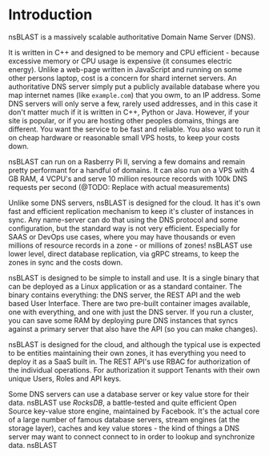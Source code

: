 # Introduction

nsBLAST is a massively scalable authoritative Domain Name Server (DNS).

It is written in C++ and designed to be memory and CPU efficient - because excessive memory or CPU usage is expensive (it consumes electric energy). Unlike a web-page written in JavaScript and running on some other persons laptop, cost is a concern for shard internet servers. An authoritative DNS server simply put a publicly available database where you map internet names (like `example.com`) that you owm, to an IP address. Some DNS servers will only serve a few, rarely used addresses, and in this case it don't matter much if it is written in C++, Python or Java. However, if your site is popular, or if you are hosting other peoples domains, things are different. You want the service to be fast and reliable. You also want to run it on cheap hardware or reasonable small VPS hosts, to keep your costs down.

nsBLAST can run on a Rasberry Pi II, serving a few domains and remain pretty performant for a handful of domains. It can also run on a VPS with 4 GB RAM, 4 VCPU's and serve 10 million resource records with 100k DNS requests per second (@TODO: Replace with actual measurements)

Unlike some DNS servers, nsBLAST is designed for the cloud. It has it's own fast and efficient replication mechanism to keep it's cluster of instances in sync. Any name-server can do that using the DNS protocol and some configuration, but the standard way is not very efficient. Especially for SAAS or DevOps use cases, where you may have thousands or even millions of resource records in a zone - or millions of zones! nsBLAST use lower level, direct database replication, via gRPC streams, to keep the zones in sync and the costs down.

nsBLAST is designed to be simple to install and use. It is a single binary that can be deployed as a Linux application or as a standard container. The binary contains everything: the DNS server, the REST API and the web based User Interface. There are two pre-built container images available, one with everything, and one with just the DNS server. If you run a cluster, you can save some RAM by deploying pure DNS instances that syncs against a primary server that also have the API (so you can make changes).

nsBLAST is designed for the cloud, and although the typical use is expected to be entities maintaining their own zones, it has everything you need to deploy it as a SaaS built in. The REST API's use RBAC for authorization of the individual operations. For authorization it support Tenants with their own unique Users, Roles and API keys.

Some DNS servers can use a database server or key value store for their data. nsBLAST use *RocksDB*, a battle-tested and quite efficient Open Source key-value store engine, maintained by Facebook. It's the actual core of a large number of famous database servers, stream engines (at the storage layer), caches and key value stores - the kind of things a DNS server may want to connect connect to in order to lookup and synchronize data. nsBLAST
